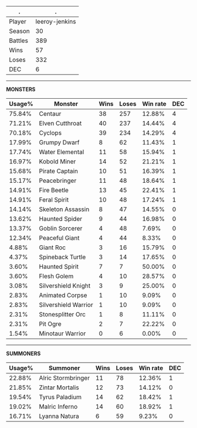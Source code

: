 .|.
|-|-
Player|leeroy-jenkins
Season|30
Battles|389
Wins|57
Loses|332
DEC|6

---
**MONSTERS**

Usage%|Monster|Wins|Loses|Win rate|DEC|
-|-|-|-|-|-|
75.84%|Centaur|38|257|12.88%|4|
71.21%|Elven Cutthroat|40|237|14.44%|4|
70.18%|Cyclops|39|234|14.29%|4|
17.99%|Grumpy Dwarf|8|62|11.43%|1|
17.74%|Water Elemental|11|58|15.94%|1|
16.97%|Kobold Miner|14|52|21.21%|1|
15.68%|Pirate Captain|10|51|16.39%|1|
15.17%|Peacebringer|11|48|18.64%|1|
14.91%|Fire Beetle|13|45|22.41%|1|
14.91%|Feral Spirit|10|48|17.24%|1|
14.14%|Skeleton Assassin|8|47|14.55%|0|
13.62%|Haunted Spider|9|44|16.98%|0|
13.37%|Goblin Sorcerer|4|48|7.69%|0|
12.34%|Peaceful Giant|4|44|8.33%|0|
4.88%|Giant Roc|3|16|15.79%|0|
4.37%|Spineback Turtle|3|14|17.65%|0|
3.60%|Haunted Spirit|7|7|50.00%|0|
3.60%|Flesh Golem|4|10|28.57%|0|
3.08%|Silvershield Knight|3|9|25.00%|0|
2.83%|Animated Corpse|1|10|9.09%|0|
2.83%|Silvershield Warrior|1|10|9.09%|0|
2.31%|Stonesplitter Orc|1|8|11.11%|0|
2.31%|Pit Ogre|2|7|22.22%|0|
1.54%|Minotaur Warrior|0|6|0.00%|0|

---
**SUMMONERS**

Usage%|Summoner|Wins|Loses|Win rate|DEC|
-|-|-|-|-|-|
22.88%|Alric Stormbringer|11|78|12.36%|1|
21.85%|Zintar Mortalis|12|73|14.12%|0|
19.54%|Tyrus Paladium|14|62|18.42%|1|
19.02%|Malric Inferno|14|60|18.92%|1|
16.71%|Lyanna Natura|6|59|9.23%|0|
